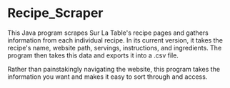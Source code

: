 # Recipe_Scraper

This Java program scrapes Sur La Table's recipe pages and gathers information from each individual recipe. In its current version, it takes the recipe's name, website path, servings, instructions, and ingredients. The program then takes this data and exports it into a .csv file. 

Rather than painstakingly navigating the website, this program takes the information you want and makes it easy to sort through and access.
